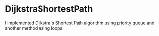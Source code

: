 # DijkstraShortestPath
I implemented Dijkstra's Shortest Path algorithm using priority queue and another method using loops.
